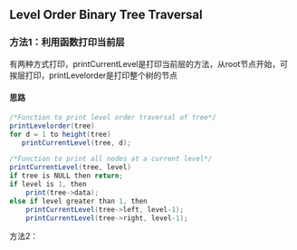 ## Level Order Binary Tree Traversal

### 方法1：利用函数打印当前层

有两种方式打印，printCurrentLevel是打印当前层的方法，从root节点开始，可挨层打印，printLevelorder是打印整个树的节点

#### 思路

```java
/*Function to print level order traversal of tree*/
printLevelorder(tree)
for d = 1 to height(tree)
   printCurrentLevel(tree, d);

/*Function to print all nodes at a current level*/
printCurrentLevel(tree, level)
if tree is NULL then return;
if level is 1, then
    print(tree->data);
else if level greater than 1, then
    printCurrentLevel(tree->left, level-1);
    printCurrentLevel(tree->right, level-1);
```



方法2：
